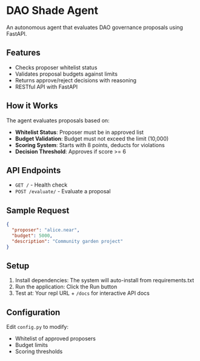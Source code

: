 
# DAO Shade Agent

An autonomous agent that evaluates DAO governance proposals using FastAPI.

## Features
- Checks proposer whitelist status
- Validates proposal budgets against limits
- Returns approve/reject decisions with reasoning
- RESTful API with FastAPI

## How it Works
The agent evaluates proposals based on:
- **Whitelist Status**: Proposer must be in approved list
- **Budget Validation**: Budget must not exceed the limit (10,000)
- **Scoring System**: Starts with 8 points, deducts for violations
- **Decision Threshold**: Approves if score >= 6

## API Endpoints
- `GET /` - Health check
- `POST /evaluate/` - Evaluate a proposal

## Sample Request
```json
{
  "proposer": "alice.near",
  "budget": 5000,
  "description": "Community garden project"
}
```

## Setup
1. Install dependencies: The system will auto-install from requirements.txt
2. Run the application: Click the Run button
3. Test at: Your repl URL + `/docs` for interactive API docs

## Configuration
Edit `config.py` to modify:
- Whitelist of approved proposers
- Budget limits
- Scoring thresholds
